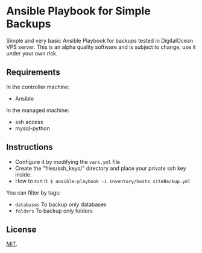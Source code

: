 Ansible Playbook for Simple Backups
===================================

Simple and very basic Ansible Playbook for backups tested in DigitalOcean VPS server. This is an alpha quality software and is subject to change, use it under your own risk.

## Requirements

In the controller machine:

* Ansible

In the managed machine:

* ssh access
* mysql-python

## Instructions

* Configure it by modifying the `vars.yml` file
* Create the "files/ssh_keys/" directory and place your private ssh key inside.
* How to run it: `$ ansible-playbook -i inventory/hosts siteBackup.yml`

You can filter by tags:

* `databases` To backup only databases
* `folders` To backup only folders

## License

[MIT](./LICENSE).
